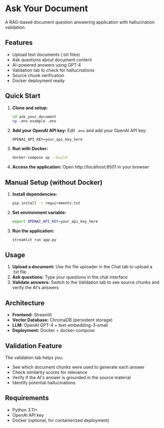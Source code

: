 # Ask Your Document

A RAG-based document question answering application with hallucination validation.

## Features

- Upload text documents (.txt files)
- Ask questions about document content
- AI-powered answers using GPT-4
- Validation tab to check for hallucinations
- Source chunk verification
- Docker deployment ready

## Quick Start

1. **Clone and setup:**
   ```bash
   cd ask_your_document
   cp .env.example .env
   ```

2. **Add your OpenAI API key:**
   Edit `.env` and add your OpenAI API key:
   ```
   OPENAI_API_KEY=your_api_key_here
   ```

3. **Run with Docker:**
   ```bash
   docker-compose up --build
   ```

4. **Access the application:**
   Open http://localhost:8501 in your browser

## Manual Setup (without Docker)

1. **Install dependencies:**
   ```bash
   pip install -r requirements.txt
   ```

2. **Set environment variable:**
   ```bash
   export OPENAI_API_KEY=your_api_key_here
   ```

3. **Run the application:**
   ```bash
   streamlit run app.py
   ```

## Usage

1. **Upload a document:** Use the file uploader in the Chat tab to upload a .txt file
2. **Ask questions:** Type your questions in the chat interface
3. **Validate answers:** Switch to the Validation tab to see source chunks and verify the AI's answers

## Architecture

- **Frontend:** Streamlit
- **Vector Database:** ChromaDB (persistent storage)
- **LLM:** OpenAI GPT-4 + text-embedding-3-small
- **Deployment:** Docker + docker-compose

## Validation Feature

The validation tab helps you:
- See which document chunks were used to generate each answer
- Check similarity scores for relevance
- Verify if the AI's answer is grounded in the source material
- Identify potential hallucinations

## Requirements

- Python 3.11+
- OpenAI API key
- Docker (optional, for containerized deployment)
